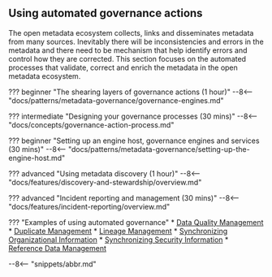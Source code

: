 <!-- SPDX-License-Identifier: CC-BY-4.0 -->
<!-- Copyright Contributors to the Egeria project. -->

## Using automated governance actions

The open metadata ecosystem collects, links and disseminates metadata from many sources. Inevitably there will be inconsistencies and errors in the metadata and there need to be mechanism that help identify errors and control how they are corrected.  This section focuses on the automated processes that validate, correct and enrich the metadata in the open metadata ecosystem.

??? beginner "The shearing layers of governance actions (1 hour)"
    --8<-- "docs/patterns/metadata-governance/governance-engines.md"

??? intermediate "Designing your governance processes (30 mins)"
    --8<-- "docs/concepts/governance-action-process.md"

??? beginner "Setting up an engine host, governance engines and services (30 mins)"
    --8<-- "docs/patterns/metadata-governance/setting-up-the-engine-host.md"

??? advanced "Using metadata discovery (1 hour)"
    --8<-- "docs/features/discovery-and-stewardship/overview.md"

??? advanced "Incident reporting and management (30 mins)"
    --8<-- "docs/features/incident-reporting/overview.md"

??? "Examples of using automated governance"
    * [Data Quality Management](/features/data-quality/overview)
    * [Duplicate Management](/features/duplicate-management/overview)
    * [Lineage Management](/features/lineage-management/overview)
    * [Synchronizing Organizational Information](/features/people-roles-organizations/overview)
    * [Synchronizing Security Information](/features/synchronized-access-control/overview)
    * [Reference Data Management](/features/reference-data-management/overview)

--8<-- "snippets/abbr.md"
